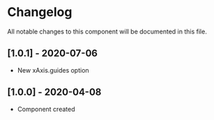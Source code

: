 # Changelog
All notable changes to this component will be documented in this file.

## [1.0.1] - 2020-07-06
- New xAxis.guides option

## [1.0.0] - 2020-04-08
- Component created
